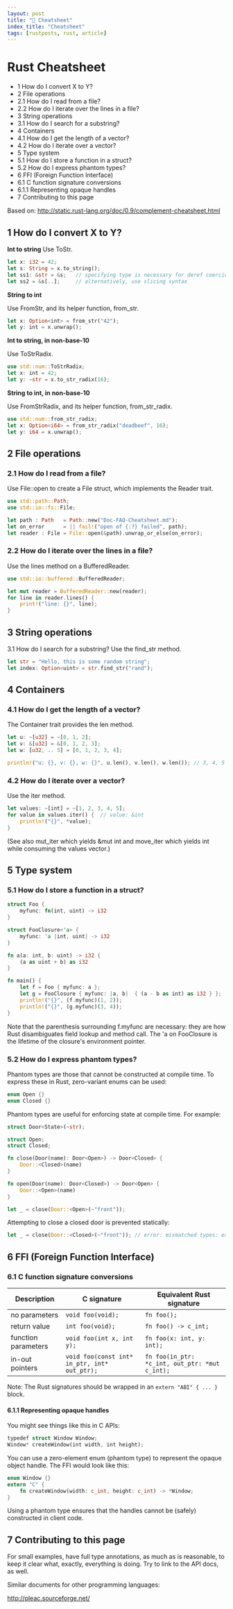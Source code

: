 ```yaml
---
layout: post
title: "📜 Cheatsheet"
index_title: "Cheatsheet"
tags: [rustposts, rust, article]
---
```


# Rust Cheatsheet

- 1 How do I convert X to Y?
- 2 File operations
- 2.1 How do I read from a file?
- 2.2 How do I iterate over the lines in a file?
- 3 String operations
- 3.1 How do I search for a substring?
- 4 Containers
- 4.1 How do I get the length of a vector?
- 4.2 How do I iterate over a vector?
- 5 Type system
- 5.1 How do I store a function in a struct?
- 5.2 How do I express phantom types?
- 6 FFI (Foreign Function Interface)
- 6.1 C function signature conversions
- 6.1.1 Representing opaque handles
- 7 Contributing to this page

Based on: http://static.rust-lang.org/doc/0.9/complement-cheatsheet.html

## 1 How do I convert X to Y?

**Int to string**
Use ToStr.

```rust
let x: i32 = 42;
let s: String = x.to_string();
let ss1: &str = &s;   // specifying type is necessary for deref coercion to fire
let ss2 = &s[..];     // alternatively, use slicing syntax
```
**String to int**

Use FromStr, and its helper function, from_str.

```rust
let x: Option<int> = from_str("42");
let y: int = x.unwrap();
```

**Int to string, in non-base-10**

Use ToStrRadix.

```rust
use std::num::ToStrRadix;
let x: int = 42;
let y: ~str = x.to_str_radix(16);
```

**String to int, in non-base-10**

Use FromStrRadix, and its helper function, from_str_radix.

```rust
use std::num::from_str_radix;
let x: Option<i64> = from_str_radix("deadbeef", 16);
let y: i64 = x.unwrap();
```

## 2 File operations

### 2.1 How do I read from a file?
Use File::open to create a File struct, which implements the Reader trait.

```rust
use std::path::Path;
use std::io::fs::File;

let path : Path   = Path::new("Doc-FAQ-Cheatsheet.md");
let on_error      = || fail!("open of {:?} failed", path);
let reader : File = File::open(&path).unwrap_or_else(on_error);
```

### 2.2 How do I iterate over the lines in a file?
Use the lines method on a BufferedReader.

```rust
use std::io::buffered::BufferedReader;

let mut reader = BufferedReader::new(reader);
for line in reader.lines() {
    print!("line: {}", line);
}
```

## 3 String operations

3.1 How do I search for a substring?
Use the find_str method.

```rust
let str = "Hello, this is some random string";
let index: Option<uint> = str.find_str("rand");
```

## 4 Containers

### 4.1 How do I get the length of a vector?
The Container trait provides the len method.

```rust
let u: ~[u32] = ~[0, 1, 2];
let v: &[u32] = &[0, 1, 2, 3];
let w: [u32, .. 5] = [0, 1, 2, 3, 4];

println!("u: {}, v: {}, w: {}", u.len(), v.len(), w.len()); // 3, 4, 5
```

### 4.2 How do I iterate over a vector?
Use the iter method.

```rust
let values: ~[int] = ~[1, 2, 3, 4, 5];
for value in values.iter() {  // value: &int
    println!("{}", *value);
}
```

(See also mut_iter which yields &mut int and move_iter which yields int while consuming the values vector.)

## 5 Type system

### 5.1 How do I store a function in a struct?

```rust
struct Foo {
    myfunc: fn(int, uint) -> i32
}

struct FooClosure<'a> {
    myfunc: 'a |int, uint| -> i32
}

fn a(a: int, b: uint) -> i32 {
    (a as uint + b) as i32
}

fn main() {
    let f = Foo { myfunc: a };
    let g = FooClosure { myfunc: |a, b|  { (a - b as int) as i32 } };
    println!("{}", (f.myfunc)(1, 2));
    println!("{}", (g.myfunc)(3, 4));
}
```

Note that the parenthesis surrounding f.myfunc are necessary: they are how Rust disambiguates field lookup and method call. The 'a on FooClosure is the lifetime of the closure's environment pointer.

### 5.2 How do I express phantom types?
Phantom types are those that cannot be constructed at compile time. To express these in Rust, zero-variant enums can be used:

```rust
enum Open {}
enum Closed {}
````

Phantom types are useful for enforcing state at compile time. For example:

```rust
struct Door<State>(~str);

struct Open;
struct Closed;

fn close(Door(name): Door<Open>) -> Door<Closed> {
    Door::<Closed>(name)
}

fn open(Door(name): Door<Closed>) -> Door<Open> {
    Door::<Open>(name)
}

let _ = close(Door::<Open>(~"front"));
```

Attempting to close a closed door is prevented statically:

```rust
let _ = close(Door::<Closed>(~"front")); // error: mismatched types: expected `main::Door<main::Open>` but found `main::Door<main::Closed>`
````

## 6 FFI (Foreign Function Interface)

### 6.1 C function signature conversions

Description	| C signature |	Equivalent Rust signature
----------- | ----------- | -------------------------
no parameters | ```void foo(void);``` | ```fn foo();```
return value | ```int foo(void);``` | ```fn foo() -> c_int;```
function parameters | ```void foo(int x, int y);``` | ```fn foo(x: int, y: int);```
in-out pointers | ```void foo(const int* in_ptr, int* out_ptr);``` | ```fn foo(in_ptr: *c_int, out_ptr: *mut c_int);```

Note: The Rust signatures should be wrapped in an ```extern "ABI" { ... }``` block.

#### 6.1.1 Representing opaque handles
You might see things like this in C APIs:

```rust
typedef struct Window Window;
Window* createWindow(int width, int height);
```

You can use a zero-element enum (phantom type) to represent the opaque object handle. The FFI would look like this:

```rust
enum Window {}
extern "C" {
    fn createWindow(width: c_int, height: c_int) -> *Window;
}
```

Using a phantom type ensures that the handles cannot be (safely) constructed in client code.

## 7 Contributing to this page

For small examples, have full type annotations, as much as is reasonable, to keep it clear what, exactly, everything is doing. Try to link to the API docs, as well.

Similar documents for other programming languages:

http://pleac.sourceforge.net/
